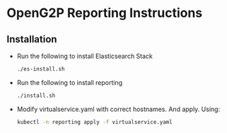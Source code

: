 # OpenG2P Reporting Instructions

## Installation

- Run the following to install Elasticsearch Stack
  ```sh
  ./es-install.sh
  ```
- Run the following to install reporting
  ```sh
  ./install.sh
  ```
- Modify virtualservice.yaml with correct hostnames. And apply. Using:
  ```sh
  kubectl -n reporting apply -f virtualservice.yaml
  ```

